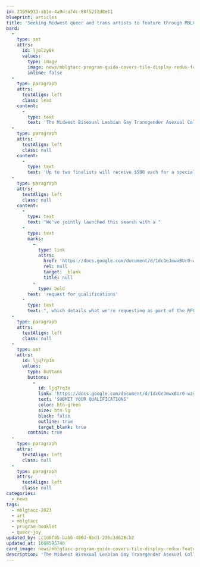 ```yaml
---
id: 2369b933-ab1e-4a9d-a7dc-08f52f2d8e11
blueprint: articles
title: 'Seeking Midwest queer and trans artists to feature through MBLGTACC 2023'
bard:
  -
    type: set
    attrs:
      id: ljolzy8k
      values:
        type: image
        image: news/mblgtacc-program-guide-covers-tile-display-redux-featured-1090x681.jpg
        inline: false
  -
    type: paragraph
    attrs:
      textAlign: left
      class: lead
    content:
      -
        type: text
        text: 'The Midwest Bisexual Lesbian Gay Transgender Asexual College Conference and the Midwest Institute for Sexuality and Gender Diversity will commission and feature the work of a Midwest artist, designer, or creative at the 31st annual MBLGTACC in Lexington this November.'
  -
    type: paragraph
    attrs:
      textAlign: left
      class: null
    content:
      -
        type: text
        text: 'Up to two finalists will receive $500 each for a special edition tabloid poster that speaks to this year''s theme "Queer Joy as Our Lasting Legacy." We''ll print a boutique run of these to make commemorative copies available to registered attendees (and our selected artists) at no additional cost. Based on the poster designs, one top finalist will receive an additional $500 to adapt their poster for our program booklet cover and a single on-stage slide. '
  -
    type: paragraph
    attrs:
      textAlign: left
      class: null
    content:
      -
        type: text
        text: "We've jointly launched this search with a "
      -
        type: text
        marks:
          -
            type: link
            attrs:
              href: 'https://docs.google.com/document/d/1dcGeJmwxBUr0-wzywYJS1fjqAjC-19xPMCBPixtIVfM/edit?usp=sharing'
              rel: null
              target: _blank
              title: null
          -
            type: bold
        text: 'request for qualifications'
      -
        type: text
        text: ", which details what we're requesting as part of the RFQ, and breaks out the specs and timeline for the project. Qualifications are due by 5pm on Friday, August 11, 2023. Please carefully read the RFQ, and get in touch with Nick Pfost (nick@sgdinstitute.org), the Institute's director of marketing and communications, if you have any questions."
  -
    type: paragraph
    attrs:
      textAlign: left
      class: null
  -
    type: set
    attrs:
      id: ljq7rp1m
      values:
        type: buttons
        buttons:
          -
            id: ljq7rq3e
            link: 'https://docs.google.com/document/d/1dcGeJmwxBUr0-wzywYJS1fjqAjC-19xPMCBPixtIVfM/edit?usp=sharing'
            text: 'SUBMIT YOUR QUALIFICATIONS'
            color: btn-green
            size: btn-lg
            block: false
            outline: true
            target_blank: true
        contain: true
  -
    type: paragraph
    attrs:
      textAlign: left
      class: null
  -
    type: paragraph
    attrs:
      textAlign: left
      class: null
categories:
  - news
tags:
  - mblgtacc-2023
  - art
  - mblgtacc
  - program-booklet
  - queer-joy
updated_by: cc1d6f85-bab6-480d-8bd1-226c3d628cb2
updated_at: 1688595740
card_image: news/mblgtacc-program-guide-covers-tile-display-redux-featured-1090x681.jpg
description: 'The Midwest Bisexual Lesbian Gay Transgender Asexual College Conference and the Midwest Institute for Sexuality and Gender Diversity will commission and feature the work of a Midwest artist, designer, or creative at the 31st annual MBLGTACC in Lexington this November. Up to two finalists will receive $500 each for a special edition tabloid poster that speaks to this year''s theme "Queer Joy as Our Lasting Legacy." We''ll print a boutique run of these to make commemorative copies available to registered attendees (and our selected artists) at no additional cost. Based on the poster designs, one top finalist will receive an additional $500 to adapt their poster for our program booklet cover and a single on-stage slide.'
---
```

